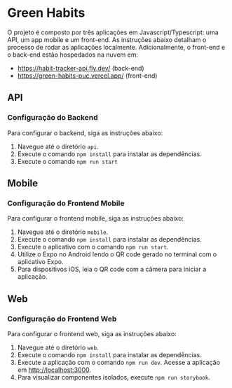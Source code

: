 # Green Habits
O projeto é composto por três aplicações em Javascript/Typescript: uma API, um app mobile e um front-end.
As instruções abaixo detalham o processo de rodar as aplicações localmente. Adicionalmente, o front-end e o back-end estão hospedados na nuvem em:
- https://habit-tracker-api.fly.dev/ (back-end)
- https://green-habits-puc.vercel.app/ (front-end) 

## API

### Configuração do Backend

Para configurar o backend, siga as instruções abaixo:

1. Navegue até o diretório `api`.
2. Execute o comando `npm install` para instalar as dependências.
3. Execute o comando `npm run start`

## Mobile

### Configuração do Frontend Mobile

Para configurar o frontend mobile, siga as instruções abaixo:

1. Navegue até o diretório `mobile`.
2. Execute o comando `npm install` para instalar as dependências.
3. Execute o aplicativo com o comando `npm run start`.
4. Utilize o Expo no Android lendo o QR code gerado no terminal com o aplicativo Expo.
5. Para dispositivos iOS, leia o QR code com a câmera para iniciar a aplicação.

## Web

### Configuração do Frontend Web

Para configurar o frontend web, siga as instruções abaixo:

1. Navegue até o diretório `web`.
2. Execute o comando `npm install` para instalar as dependências.
3. Execute a aplicação com o comando `npm run dev`. Acesse a aplicação em [http://localhost:3000](http://localhost:3000).
4. Para visualizar componentes isolados, execute `npm run storybook`.
